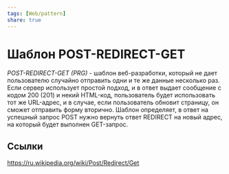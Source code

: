```yaml
---
tags: [Web/pattern]
share: true
---
```

# Шаблон POST-REDIRECT-GET
*POST-REDIRECT-GET (PRG)* - шаблон веб-разработки, который не дает пользователю случайно отправить одни и те же данные несколько раз.
Если сервер использует простой подход, и в ответ выдает сообщение с кодом 200 (201) и некий HTML-код, пользователь будет использовать тот же URL-адрес, и в случае, если пользователь обновит страницу, он сможет отправить форму вторично.
Шаблон определяет, в ответ на успешный запрос POST нужно вернуть ответ REDIRECT на новый адрес, на который будет выполнен GET-запрос.

## Ссылки
https://ru.wikipedia.org/wiki/Post/Redirect/Get